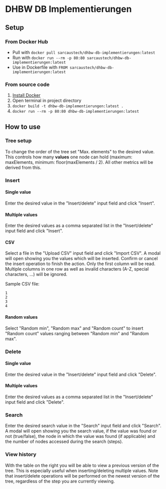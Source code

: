 # DHBW DB Implementierungen

## Setup

### From Docker Hub
- Pull with `docker pull sarcaustech/dhbw-db-implementierungen:latest`
- Run with `docker run --rm -p 80:80 sarcaustech/dhbw-db-implementierungen:latest`
- Use in Dockerfile with `FROM sarcaustech/dhbw-db-implementierungen:latest`

### From source code
1. [Install Docker](https://docs.docker.com/get-docker/)
2. Open terminal in project directory
3. `docker build -t dhbw-db-implementierungen:latest .`
4. `docker run --rm -p 80:80 dhbw-db-implementierungen:latest`

## How to use
### Tree setup
To change the order of the tree set "Max. elements" to the desired value. This controls how many **values** one node can hold (maximum: maxElements, minimum: floor(maxElements / 2). All other metrics will be derived from this.

### Insert
#### **Single value**
Enter the desired value in the "Insert/delete" input field and click "Insert".

#### **Multiple values**
Enter the desired values as a comma separated list in the "Insert/delete" input field and click "Insert".

#### **CSV**
Select a file in the "Upload CSV" input field and click "Import CSV". A modal will open showing you the values which will be inserted. Confirm or cancel the insert operation to finish the action. Only the first column will be read. Multiple columns in one row as well as invalid characters (A-Z, special characters, ...) will be ignored.

Sample CSV file:
```
1
2
3
4
```

#### **Random values**
Select "Random min", "Random max" and "Random count" to insert "Random count" values ranging between "Random min" and "Random max".

### Delete
#### **Single value**
Enter the desired value in the "Insert/delete" input field and click "Delete".
#### **Multiple values**
Enter the desired values as a comma separated list in the "Insert/delete" input field and click "Delete".

### Search
Enter the desired search value in the "Search" input field and click "Search". A modal will open showing you the search value, if the value was found or not (true/false), the node in which the value was found (if applicable) and the number of nodes accessed during the search (steps).

### View history
With the table on the right you will be able to view a previous version of the tree. This is especially useful when inserting/deleting multiple values. Note that insert/delete operations will be performed on the newest version of the tree, regardless of the step you are currently viewing.
